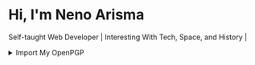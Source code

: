 <h1>Hi, I'm Neno Arisma</h1>
<p>Self-taught Web Developer | Interesting With Tech, Space, and History | 
<details>
<summary>Import My OpenPGP</summary>
  
``` sh
  
curl -s https://github.com/nenofetch.gpg | gpg --import
  
